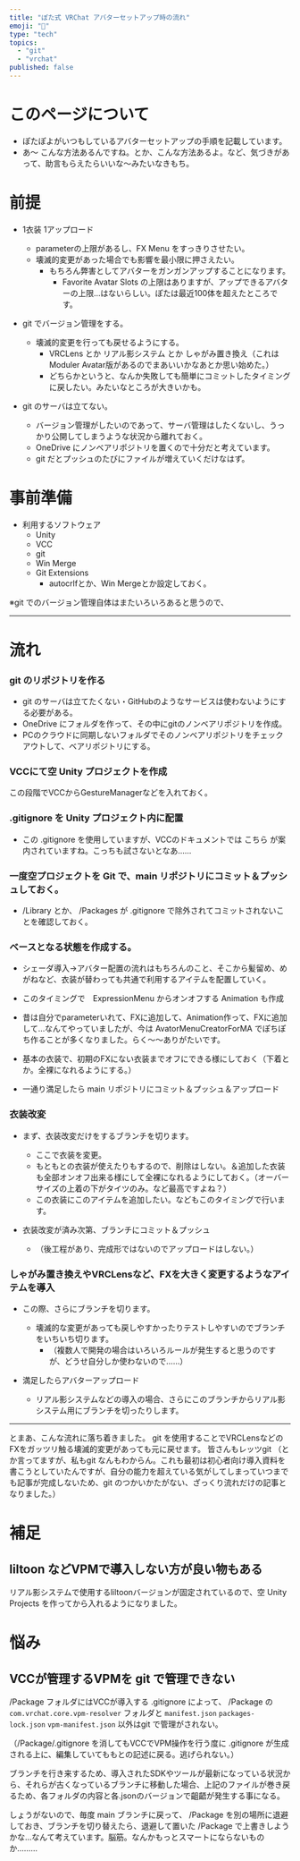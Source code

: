 ```yaml
---
title: "ぽた式 VRChat アバターセットアップ時の流れ"
emoji: "🤖"
type: "tech"
topics:
  - "git"
  - "vrchat"
published: false
---
```

# このページについて
* ぽたぽよがいつもしているアバターセットアップの手順を記載しています。
* あ～ こんな方法あるんですね。とか、こんな方法あるよ。など、気づきがあって、助言もらえたらいいな～みたいなきもち。

# 前提
* 1衣装 1アップロード
  * parameterの上限があるし、FX Menu をすっきりさせたい。
  * 壊滅的変更があった場合でも影響を最小限に押さえたい。
    * もちろん弊害としてアバターをガンガンアップすることになります。
      * Favorite Avatar Slots の上限はありますが、アップできるアバターの上限…はないらしい。ぽたは最近100体を超えたところです。

* git でバージョン管理をする。
  * 壊滅的変更を行っても戻せるようにする。
    * VRCLens とか リアル影システム とか しゃがみ置き換え（これは Moduler Avatar版があるのでまあいいかなあとか思い始めた。）
    * どちらかというと、なんか失敗しても簡単にコミットしたタイミングに戻したい。みたいなところが大きいかも。

* git のサーバは立てない。
  * バージョン管理がしたいのであって、サーバ管理はしたくないし、うっかり公開してしまうような状況から離れておく。
  * OneDrive にノンベアリポジトリを置くので十分だと考えています。
  * git だとプッシュのたびにファイルが増えていくだけなはず。

# 事前準備
+ 利用するソフトウェア
  + Unity
  + VCC
  + git
  + Win Merge
  + Git Extensions
    + autocrlfとか、Win Mergeとか設定しておく。

※git でのバージョン管理自体はまたいろいろあると思うので、

------------------------------

# 流れ
### git のリポジトリを作る
* git のサーバは立てたくない・GitHubのようなサービスは使わないようにする必要がある。
* OneDrive にフォルダを作って、その中にgitのノンベアリポジトリを作成。
* PCのクラウドに同期しないフォルダでそのノンベアリポジトリをチェックアウトして、ベアリポジトリにする。

###   VCCにて空 Unity プロジェクトを作成
この段階でVCCからGestureManagerなどを入れておく。

### .gitignore を Unity プロジェクト内に配置
  * この .gitignore を使用していますが、VCCのドキュメントでは こちら が案内されていますね。こっちも試さないとなあ……

### 一度空プロジェクトを Git で、main リポジトリにコミット＆プッシュしておく。
  * /Library とか、 /Packages が .gitignore で除外されてコミットされないことを確認しておく。

### ベースとなる状態を作成する。
  * シェーダ導入→アバター配置の流れはもちろんのこと、そこから髪留め、めがねなど、衣装が替わっても共通で利用するアイテムを配置していく。

  * このタイミングで　ExpressionMenu からオンオフする Animation も作成
  * 昔は自分でparameterいれて、FXに追加して、Animation作って、FXに追加して…なんてやっていましたが、今は AvatorMenuCreatorForMA でぽちぽち作ることが多くなりました。らく～～ありがたいです。
  * 基本の衣装で、初期のFXにない衣装までオフにできる様にしておく（下着とか。全裸になれるようにする。）

  * 一通り満足したら main リポジトリにコミット＆プッシュ＆アップロード

### 衣装改変
  * まず、衣装改変だけをするブランチを切ります。
    * ここで衣装を変更。
    * もともとの衣装が使えたりもするので、削除はしない。＆追加した衣装も全部オンオフ出来る様にして全裸になれるようにしておく。（オーバーサイズの上着の下がタイツのみ。など最高ですよね？）
    * この衣装にこのアイテムを追加したい。などもこのタイミングで行います。

  * 衣装改変が済み次第、ブランチにコミット＆プッシュ
    * （後工程があり、完成形ではないのでアップロードはしない。）
 
### しゃがみ置き換えやVRCLensなど、FXを大きく変更するようなアイテムを導入
  * この際、さらにブランチを切ります。
    * 壊滅的な変更があっても戻しやすかったりテストしやすいのでブランチをいちいち切ります。
      * （複数人で開発の場合はいろいろルールが発生すると思うのですが、どうせ自分しか使わないので……）

  * 満足したらアバターアップロード
    * リアル影システムなどの導入の場合、さらにこのブランチからリアル影システム用にブランチを切ったりします。


------------------------------

とまあ、こんな流れに落ち着きました。
git を使用することでVRCLensなどのFXをガッツリ触る壊滅的変更があっても元に戻せます。
皆さんもレッツgit
（とか言ってますが、私もgit なんもわからん。これも最初は初心者向け導入資料を書こうとしていたんですが、自分の能力を超えている気がしてしまっていつまでも記事が完成しないため、git のつかいかたがない、ざっくり流れだけの記事となりました。）

# 補足
## liltoon などVPMで導入しない方が良い物もある
リアル影システムで使用するliltoonバージョンが固定されているので、空 Unity Projects を作ってから入れるようになりました。


# 悩み
## VCCが管理するVPMを git で管理できない

 /Package フォルダにはVCCが導入する .gitignore によって、 /Package の `com.vrchat.core.vpm-resolver` フォルダと `manifest.json` `packages-lock.json` `vpm-manifest.json` 以外はgit で管理がされない。

 （/Package/.gitignore を消してもVCCでVPM操作を行う度に .gitignore が生成される上に、編集していてももとの記述に戻る。逃げられない。）

ブランチを行き来するため、導入されたSDKやツールが最新になっている状況から、それらが古くなっているブランチに移動した場合、上記のファイルが巻き戻るため、各フォルダの内容と各.jsonのバージョンで齟齬が発生する事になる。

しょうがないので、毎度 main ブランチに戻って、 /Package を別の場所に退避しておき、ブランチを切り替えたら、退避して置いた /Package で上書きしようかな…なんて考えています。脳筋。なんかもっとスマートにならないものか………



